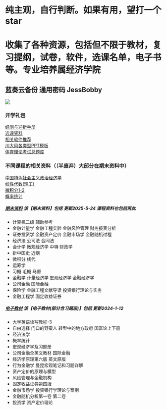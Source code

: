 # 纯主观，自行判断。如果有用，望打一个star
# 收集了各种资源，包括但不限于教材，复习提纲，试卷，软件，选课名单，电子书等。专业培养属经济学院
## 蓝奏云备份 通用密码 JessBobby  
![](https://github.com/JessBobby/files-of-SCU/blob/main/111.jpg)  
### 开学礼包
[综测与迎新手册](https://scuguyi.lanzout.com/b03jbdh8h?password=JessBobby)  
[选课资料](https://scuguyi.lanzout.com/b03jbdwla?password=JessBobby)  
[相关软件推荐](https://scuguyi.lanzout.com/b03jbdhnc?password=JessBobby)  
[川大风各类型PPT模板](https://scuguyi.lanzout.com/b03jbdx7c?password=JessBobby)  
[体育理论考试总题库](https://scuguyi.lanzout.com/iR7vJ0b88dta)  
### 不同课程的相关资料（（半废弃）大部分在期末资料中）  
[中国特色社会主义政治经济学](https://scuguyi.lanzout.com/b03jbe2ni?password=JessBobby)  
[线性代数(理工)](https://scuguyi.lanzout.com/b03jbe2kf?password=JessBobby)  
[微积分1-2](https://scuguyi.lanzout.com/b03jbe2id?password=JessBobby)  
[概率统计](https://scuguyi.lanzout.com/b03jbe4sf?password=JessBobby)  
##### [期末资料](https://scuguyi.lanzout.com/b03jbe3cd?password=JessBobby)  该【期末资料】包括  更新2025-5-24 课程资料也包括再此
* 计算机二级  辅助参考
* 金融计量学  金融工程实验  金融风险管理  财务报表分析
* 证券投资学  金融资产定价  金融市场学  金融随机过程
* 经济法  公司法  合同法  
* 会计学  微观经济学  中特  财政学
* 新中国史  近纲  
* 微积分  线代
* 运筹学
* 习概 毛概 马原
* 金融学 计量经济学 宏观经济学 金融经济学
* 公司金融 国际金融
* 保险学 金融工程文献导读 投资银行理论与实务
* 金融工程学 固定收益证券
##### [电子教材](https://scuguyi.lanzout.com/b03jbe5eh?password=JessBobby) 该【电子教材(部分含习题册)】包括  更新2024-1-12
* 大学英语读写教程-3  
* 自由选择 门口的野蛮人 转型中的地方政府 国富论上下册
* 经济法学  
* 概率统计  
* 宏观经济学及习题册
* 公司金融全英文教材 国际金融
* 经济学原理第六版 英文原版
* 行为金融学 曼昆宏观笔记和习题详解
* 资产定价的原理与模型
* 风险管理与金融机构
* 固定收益证券第四版
* 金融市场学 投资银行学理论与案例
* 金融随机分析第一卷 第二卷
* 投资学 资产定价理论
